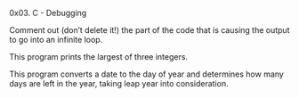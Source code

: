 0x03. C - Debugging

Comment out (don’t delete it!) the part of the code that is causing the output to go into an infinite loop.

This program prints the largest of three integers.

This program converts a date to the day of year and determines how many days are left in the year, taking leap year into consideration.

